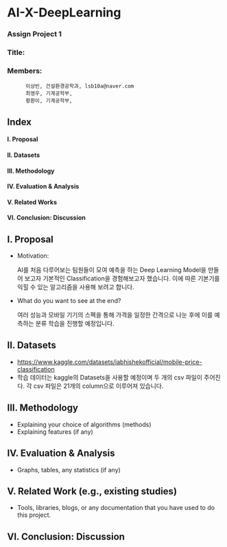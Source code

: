 # AI-X-DeepLearning
### Assign Project 1

### Title: 

### Members: 
          이상빈, 건설환경공학과, lsb10a@naver.com
          최영우, 기계공학부,
          황환이, 기계공학부,


## Index
####           I. Proposal
####           II. Datasets
####           III. Methodology
####           IV. Evaluation & Analysis
####           V. Related Works
####           VI. Conclusion: Discussion

## I. Proposal
+ Motivation: 

   AI를 처음 다루어보는 팀원들이 모여 예측을 하는 Deep Learning Model을 
  만들어 보고자 기본적인 Classification을 경험해보고자 했습니다. 이에 
  따른 기본기를 익힐 수 있는 알고리즘을 사용해 보려고 합니다.

+ What do you want to see at the end?

   여러 성능과 모바일 기기의 스펙을 통해 가격을 일정한 간격으로 나눈 후에
  이를 예측하는 분류 학습을 진행할 예정입니다.

## II. Datasets
+ https://www.kaggle.com/datasets/iabhishekofficial/mobile-price-classification
+ 학습 데이터는 kaggle의 Datasets을 사용할 예정이며 두 개의 csv 파일이 주어진다. 각 csv 파일은 21개의 column으로 이루어져 있습니다.

## III. Methodology
+ Explaining your choice of algorithms (methods)
+ Explaining features (if any)

## IV. Evaluation & Analysis
+ Graphs, tables, any statistics (if any)

## V. Related Work (e.g., existing studies)
+ Tools, libraries, blogs, or any documentation that you have used to do this project.

## VI. Conclusion: Discussion
